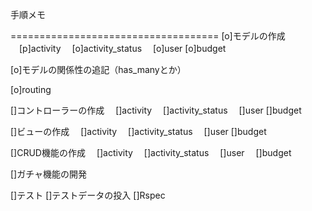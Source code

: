 手順メモ

====================================
[o]モデルの作成
　[p]activity
　[o]activity_status
　[o]user
  [o]budget

[o]モデルの関係性の追記（has_manyとか）

[o]routing

[]コントローラーの作成
　[]activity
　[]activity_status
　[]user
  []budget

[]ビューの作成
　[]activity
　[]activity_status
　[]user
  []budget

[]CRUD機能の作成
　[]activity
　[]activity_status
　[]user
　[]budget

[]ガチャ機能の開発

[]テスト
  []テストデータの投入
  []Rspec
